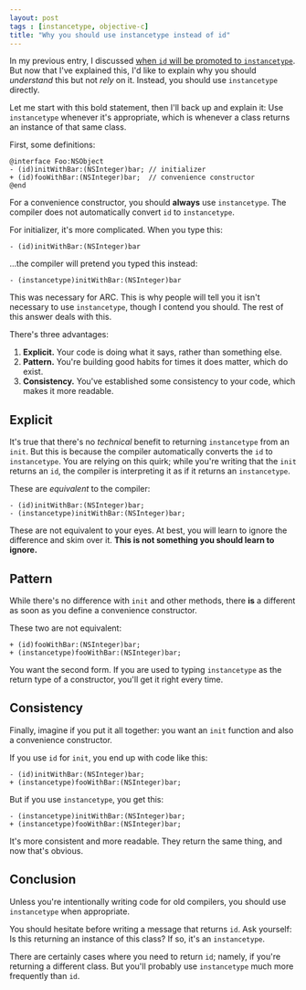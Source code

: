 ```yaml
---
layout: post
tags : [instancetype, objective-c]
title: "Why you should use instancetype instead of id"
---
```


In my previous entry, I discussed [when `id` will be promoted to `instancetype`][1]. But now that I've explained this, I'd like to explain why you should *understand* this but not *rely* on it. Instead, you should use `instancetype` directly.

Let me start with this bold statement, then I'll back up and explain it: Use `instancetype` whenever it's appropriate, which is whenever a class returns an instance of that same class.

First, some definitions:

    @interface Foo:NSObject
    - (id)initWithBar:(NSInteger)bar; // initializer
    + (id)fooWithBar:(NSInteger)bar;  // convenience constructor
    @end

For a convenience constructor, you should **always** use `instancetype`. The compiler does not automatically convert `id` to `instancetype`.

For initializer, it's more complicated. When you type this:

    - (id)initWithBar:(NSInteger)bar

…the compiler will pretend you typed this instead:

    - (instancetype)initWithBar:(NSInteger)bar

This was necessary for ARC. This is why people will tell you it isn't necessary to use `instancetype`, though I contend you should. The rest of this answer deals with this.

There's three advantages:

1. **Explicit.** Your code is doing what it says, rather than something else.
2. **Pattern.** You're building good habits for times it does matter, which do exist.
3. **Consistency.** You've established some consistency to your code, which makes it more readable.

## Explicit ##

It's true that there's no *technical* benefit to returning `instancetype` from an `init`. But this is because the compiler automatically converts the `id` to `instancetype`. You are relying on this quirk; while you're writing that the `init` returns an `id`, the compiler is interpreting it as if it returns an `instancetype`.

These are *equivalent* to the compiler:

    - (id)initWithBar:(NSInteger)bar;
    - (instancetype)initWithBar:(NSInteger)bar;

These are not equivalent to your eyes. At best, you will learn to ignore the difference and skim over it. **This is not something you should learn to ignore.**

## Pattern ##

While there's no difference with `init` and other methods, there **is** a different as soon as you define a convenience constructor.

These two are not equivalent:

    + (id)fooWithBar:(NSInteger)bar;
    + (instancetype)fooWithBar:(NSInteger)bar;

You want the second form. If you are used to typing `instancetype` as the return type of a constructor, you'll get it right every time.

## Consistency ##

Finally, imagine if you put it all together: you want an `init` function and also a convenience constructor.

If you use `id` for `init`, you end up with code like this:

    - (id)initWithBar:(NSInteger)bar;
    + (instancetype)fooWithBar:(NSInteger)bar;

But if you use `instancetype`, you get this:

    - (instancetype)initWithBar:(NSInteger)bar;
    + (instancetype)fooWithBar:(NSInteger)bar;

It's more consistent and more readable. They return the same thing, and now that's obvious.

## Conclusion ##

Unless you're intentionally writing code for old compilers, you should use `instancetype` when appropriate.

You should hesitate before writing a message that returns `id`. Ask yourself: Is this returning an instance of this class? If so, it's an `instancetype`.

There are certainly cases where you need to return `id`; namely, if you're returning a different class. But you'll probably use `instancetype` much more frequently than `id`.

[1]: http://tewha.net/2013/01/when-is-id-promoted-to-instancetype/